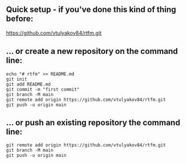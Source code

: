 ## Quick setup - if you've done this kind of thing before:
https://github.com/vtulyakov84/rtfm.git

## ... or create a new repository on the command line:
```
echo "# rtfm" >> README.md
git init
git add README.md
git commit -m "first commit"
git branch -M main
git remote add origin https://github.com/vtulyakov84/rtfm.git
git push -u origin main
```

## ... or push an existing repository the command line:
```
git remote add origin https://github.com/vtulyakov84/rtfm.git
git branch -M main
git push -u origin main
```